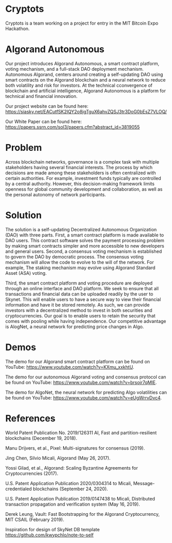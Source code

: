 # Cryptots
Cryptots is a team working on a project for entry in the MIT Bitcoin Expo Hackathon.

# Algorand Autonomous 
Our project introduces Algorand Autonomous, a smart contract platform, voting mechanism, and a full-stack DAO deployment mechanism. Autonomous Algorand, centers around creating a self-updating DAO using smart contracts on the Algorand blockchain and a neural network to reduce both volatility and risk for investors. At the technical cconvergence of blockchain and artificial intelligence, Algorand Autonomous is a platform for technical and financial innovation. 

Our project website can be found here: https://siasky.net/EACutfSK2IQY2o8jgTguX6ahvZQSJ3tr3DoG0bEsZ7VLOQ/

Our White Paper can be found here: https://papers.ssrn.com/sol3/papers.cfm?abstract_id=3819055

# Problem
Across blockchain networks, governance is a complex task with multiple stakeholders having several financial interests. The process by which decisions are made among these stakeholders is often centralized with certain authorities. For example, investment funds typically are controlled by a central authority. However, this decision-making framework limits openness for global community development and collaboration, as well as the personal autonomy of network participants.

# Solution
The solution is a self-updating Decentralized Autonomous Organization (DAO) with three parts.  First, a smart contract platform is made available to DAO users. This contract software solves the payment processing problem by making smart contracts simpler and more accessible to new developers and general users. Second, a consensus voting mechanism is established to govern the DAO by democratic process. The consensus voting mechanism will allow the code to evolve to the will of the network. For example, The staking mechanism may evolve using Algorand Standard Asset (ASA) voting. 

Third, the smart contract platform and voting procedure are deployed through an online interface and DAO platform. We seek to ensure that all transactions and financial data can be uploaded readily by the user to Skynet. This will enable users to have a secure way to view their financial information and have it be stored remotely. As such, we can provide investors with a decentralized method to invest in both securities and cryptocurrencies. Our goal is to enable users to retain the security that comes with pooling while having independence. Our competitive advantage is AlogNet, a neural network for predicting price changes in Algo. 

# Demos

The demo for our Algorand smart contract platform can be found on YouTube: https://www.youtube.com/watch?v=KXmu_xxkhtU. 

The demo for our autonomous Algorand voting and consensus protocol can be found on YouTube: https://www.youtube.com/watch?v=brsojr7qMlE. 

The demo for AlgoNet, the neural network for predicting Algo volatilities can be found on YouTube: https://www.youtube.com/watch?v=eUgWrrvDvc4.

# References
World Patent Publication No. 2019/126311 AI, Fast and partition-resilient blockchains (December 19, 2018).

Manu Drijvers, et al., Pixel: Multi-signatures for consensus (2019).

Jing Chen, Silvio Micali, Algorand (May 26, 2017).

Yossi Gilad, et al., Algorand: Scaling Byzantine Agreements for Cryptocurrencies (2017).

U.S. Patent Application Publication 2020/0304314 to Micali, Message-credentialed blockchains (September 24, 2020).

U.S. Patent Application Publication 2019/0147438 to Micali, Distributed transaction propagation and verification system (May 16, 2019).

Derek Leung, Vault: Fast Bootstrapping for the Algorand Cryptocurrency, MIT CSAIL (February 2019).

Inspiration for design of SkyNet DB template
https://github.com/kwypchlo/note-to-self



